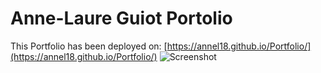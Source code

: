 # Anne-Laure Guiot Portolio
This Portfolio has been deployed on:
[https://annel18.github.io/Portfolio/](https://annel18.github.io/Portfolio/)
![Screenshot](./src/assets/images/Screenshot%202024-02-05%20at%2015.01.00.png)
